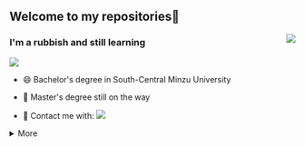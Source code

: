 ## Welcome to my repositories👋
<a href="#"><img align="right" src="https://github-readme-stats.vercel.app/api/?username=Mr-Chenxii&show_icons=true&count_private=true&langs_count=3&locale=cn&theme=vue" /></a>

### I'm a rubbish and still learning
![](https://img.shields.io/badge/SCUEC-7dfa96?style=flat-square)

- 😄 Bachelor's degree in South-Central Minzu University

- 🤔 Master's degree still on the way

- 💬 Contact me with: ![](https://img.shields.io/badge/1019766824-EB1923?style=flat-square&logo=tencentqq&logoColor=005&labelColor=ecf0f1)

<details markdown='1'><summary>More</summary>
  
### 🔧 **Most Used Developing Tools&Platforms**

![](https://img.shields.io/badge/System-macOS12.6.3-0078d6?style=flat-square&logo=apple&logoColor=fff)
![](https://img.shields.io/badge/IDE-Visual%20Studio%20Code-007acc?style=flat-square&logo=visual-studio-code&logoColor=fff)
![](https://img.shields.io/badge/IDE-PyCharm-50b548?style=flat-square&logo=pycharm&logoColor=fff)

### 🌟 **My Skills**

![](https://img.shields.io/badge/-C++-f05032?style=flat-square&logo=C&logoColor=fff)
![](https://img.shields.io/badge/-Python-3776ab?style=flat-square&logo=Python&logoColor=fff)
![](https://img.shields.io/badge/-Java-007396?style=flat-square&logo=CoffeeScript&logoColor=fff)
![](https://img.shields.io/badge/-Vue-4fc08d?style=flat-square&logo=Vue.js&logoColor=fff)
![](https://img.shields.io/badge/-JavaScript-F7DF1E?style=flat-square&logo=JavaScript&logoColor=fff)


### 💰 **Most Yearning Tools**

![](https://img.shields.io/badge/-MacBook_Pro_36GB+1T-000000?style=flat-square&logo=Apple&logoColor=fff)

### ⏯️ **Next Plans**

- 🕰️ 毕业 工作

<!--**Mr-Chenxii/Mr-Chenxii** is a ✨ _special_ ✨ repository because its `README.md` (this file) appears on your GitHub profile.

Here are some ideas to get you started:

- 🔭 I’m currently working on ...
- 🌱 I’m currently learning ...
- 👯 I’m looking to collaborate on ...
- 🤔 I’m looking for help with ...
- 💬 Ask me about ...
- 📫 How to reach me: ...
- 😄 Pronouns: ...
- ⚡ Fun fact: ...
-->
